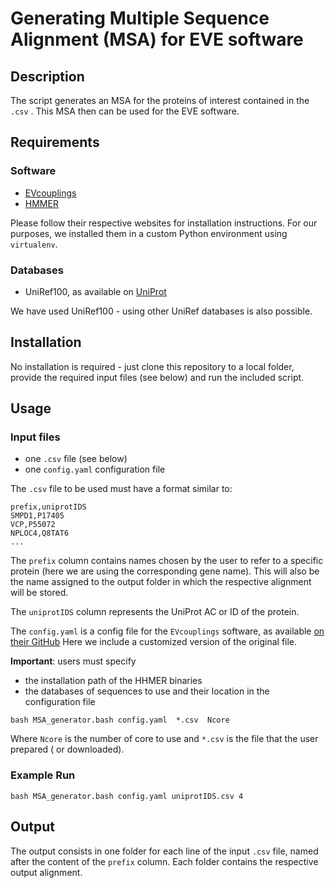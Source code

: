 #  Generating Multiple Sequence Alignment (MSA) for EVE software

## Description
The script generates an MSA for the proteins of interest contained
in the `.csv` . This MSA then can be used for the EVE software.

## Requirements

### Software

  - [EVcouplings](https://github.com/debbiemarkslab/EVcouplings)
  - [HMMER](http://hmmer.org/download.html)

Please follow their respective websites for installation instructions.
For our purposes, we installed them in a custom Python environment using
`virtualenv`.

### Databases

  - UniRef100, as available on [UniProt](https://www.uniprot.org/help/downloads)

We have used UniRef100 - using other UniRef databases is also possible.

## Installation

No installation is required - just clone this repository to a local folder,
provide the required input files (see below) and run the included script. 

## Usage

### Input files 

  - one `.csv` file (see below)
  - one `config.yaml` configuration file

The `.csv` file to be used must have a format similar to:

```
prefix,uniprotIDS
SMPD1,P17405
VCP,P55072
NPLOC4,Q8TAT6
...
```

The `prefix` column contains names chosen by the user to refer to a 
specific protein (here we are using the corresponding gene name). This will also
be the name assigned to the output folder in which the respective alignment will be stored.

The `uniprotIDS` column represents the UniProt AC or ID of the protein.

The `config.yaml` is a config file for the `EVcouplings` software, as available 
[on their GitHub](https://github.com/debbiemarkslab/EVcouplings)
Here we include a customized version of the original file.

**Important**: users must specify 
  - the installation path of the HHMER binaries 
  - the databases of sequences to use and their location
in the configuration file

```
bash MSA_generator.bash config.yaml  *.csv  Ncore
```

Where `Ncore` is the number of core to use and `*.csv` is the file that the user prepared ( or downloaded). 
 

### Example Run 
```
bash MSA_generator.bash config.yaml uniprotIDS.csv 4
```

## Output
The output consists in one folder for each line of the input `.csv` file, named 
after the content of the `prefix` column. Each folder contains the respective
output alignment.